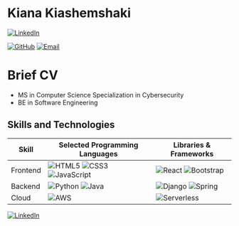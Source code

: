 # Kiana Kiashemshaki 

[![LinkedIn](https://img.shields.io/badge/LinkedIn-0077B5?style=for-the-badge&logo=linkedin&logoColor=white)](https://www.linkedin.com/in/kianakiashemshaki/)

[![GitHub](https://img.shields.io/badge/GitHub-181717?style=for-the-badge&logo=github&logoColor=white)](https://kianakiashemshaki.github.io) [![Email](https://img.shields.io/badge/Email-kkiana@bgsu.edu-0078D4?style=for-the-badge&logo=microsoft-outlook&logoColor=white)](mailto:kkiana@bgsu.edu)


# Brief CV
- MS in Computer Science Specialization in Cybersecurity
- BE in Software Engineering


## Skills and Technologies

| Skill         | Selected Programming Languages | Libraries & Frameworks |
|---------------|--------------------------------|------------------------|
| Frontend      | ![HTML5](https://img.shields.io/badge/HTML5-E34F26?style=for-the-badge&logo=html5&logoColor=white) ![CSS3](https://img.shields.io/badge/CSS3-1572B6?style=for-the-badge&logo=css3&logoColor=white) ![JavaScript](https://img.shields.io/badge/JavaScript-F7DF1E?style=for-the-badge&logo=javascript&logoColor=black) | ![React](https://img.shields.io/badge/React-20232A?style=for-the-badge&logo=react&logoColor=61DAFB) ![Bootstrap](https://img.shields.io/badge/Bootstrap-563D7C?style=for-the-badge&logo=bootstrap&logoColor=white) |
| Backend       | ![Python](https://img.shields.io/badge/Python-3776AB?style=for-the-badge&logo=python&logoColor=white) ![Java](https://img.shields.io/badge/Java-007396?style=for-the-badge&logo=java&logoColor=white) | ![Django](https://img.shields.io/badge/Django-092E20?style=for-the-badge&logo=django&logoColor=white) ![Spring](https://img.shields.io/badge/Spring-6DB33F?style=for-the-badge&logo=spring&logoColor=white) |
| Cloud         | ![AWS](https://img.shields.io/badge/AWS-232F3E?style=for-the-badge&logo=amazon-aws&logoColor=white) | ![Serverless](https://img.shields.io/badge/Serverless-FD5750?style=for-the-badge&logo=serverless&logoColor=white) |

[![LinkedIn](https://img.shields.io/badge/LinkedIn-0077B5?style=for-the-badge&logo=linkedin&logoColor=white)](https://www.linkedin.com/in/your-profile/)
